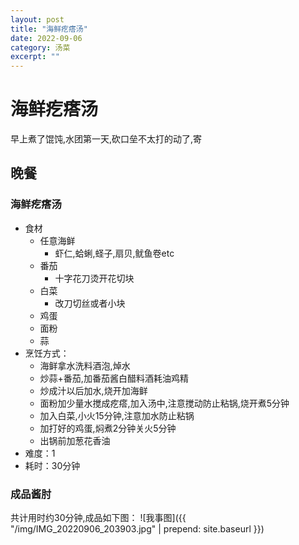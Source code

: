 ```yaml
---
layout: post
title: "海鲜疙瘩汤" 
date: 2022-09-06
category: 汤菜
excerpt: ""
---
```


# 海鲜疙瘩汤

早上煮了馄饨,水团第一天,砍口垒不太打的动了,寄

## 晚餐

### 海鲜疙瘩汤

- 食材
  - 任意海鲜
    - 虾仁,蛤蜊,蛏子,扇贝,鱿鱼卷etc
  - 番茄
    - 十字花刀烫开花切块
  - 白菜
    - 改刀切丝或者小块
  - 鸡蛋
  - 面粉
  - 蒜
- 烹饪方式：
  - 海鲜拿水洗料酒泡,焯水
  - 炒蒜+番茄,加番茄酱白醋料酒耗油鸡精
  - 炒成汁以后加水,烧开加海鲜
  - 面粉加少量水搅成疙瘩,加入汤中,注意搅动防止粘锅,烧开煮5分钟
  - 加入白菜,小火15分钟,注意加水防止粘锅
  - 加打好的鸡蛋,焖煮2分钟关火5分钟
  - 出锅前加葱花香油
- 难度：1
- 耗时：30分钟

### 成品酱肘

共计用时约30分钟,成品如下图：
![我事图]({{ "/img/IMG_20220906_203903.jpg" | prepend: site.baseurl }})
